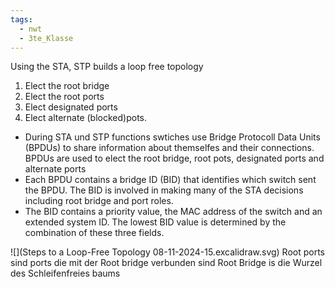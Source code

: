 ```yaml
---
tags:
  - nwt
  - 3te_Klasse
---
```

Using the STA, STP builds a loop free topology
1. Elect the root bridge
2. Elect the root ports 
3. Elect designated ports
4. Elect alternate (blocked)pots. 
- During STA und STP functions swtiches use Bridge Protocoll Data Units (BPDUs) to share information about themselfes and their connections. BPDUs are used to elect the root bridge, root pots, designated ports and alternate ports 
- Each BPDU contains a bridge ID (BID) that identifies which switch sent the BPDU. The BID is involved in making many of the STA decisions including root bridge and port roles. 
- The BID contains a priority value, the MAC address of the switch and an extended system ID. The lowest BID value is determined by the combination of these three fields.

![](Steps to a Loop-Free Topology 08-11-2024-15.excalidraw.svg)
Root ports sind ports die mit der Root bridge verbunden sind
Root Bridge is die Wurzel des Schleifenfreies baums